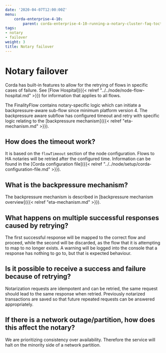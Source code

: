 ```yaml
---
date: '2020-04-07T12:00:00Z'
menu:
    corda-enterprise-4-10:
        parent: corda-enterprise-4-10-running-a-notary-cluster-faq-toctree
tags:
- notary
- failover
weight: 3
title: Notary failover
---
```



# Notary failover

Corda has built-in features to allow for the retrying of flows in specific cases of failure.
See [Flow Hospital]({{< relref "../../node/node-flow-hospital.md" >}}) for information that applies
to all flows.

The FinalityFlow contains notary-specific logic which can initiate a backpressure-aware sub-flow since minimum platform version 4.
The backpressure aware subflow has configured timeout and retry with specific logic relating
to the [backpressure mechanism]({{< relref "eta-mechanism.md" >}}).


## How does the timeout work?

It is based on the `flowTimeout` section of the node configuration. Flows to HA notaries will be retried after the configured
time. Information can be found in the [Corda configuration file]({{< relref "../../node/setup/corda-configuration-file.md" >}}).


## What is the backpressure mechanism?

The backpressure mechanism is described in [backpressure mechanism overview]({{< relref "eta-mechanism.md" >}}).


## What happens on multiple successful responses caused by retrying?

The first successful response will be mapped to the correct flow and proceed, while the second will be discarded, as the flow that it is
attempting to map to no longer exists. A warning will be logged into the console that a response has nothing to go to, but that
is expected behaviour.


## Is it possible to receive a success and failure because of retrying?

Notarization requests are idempotent and can be retried, the same request should lead to the same response when retried.
Previously notarized transactions are saved so that future repeated requests can be answered appropriately.


## If there is a network outage/partition, how does this affect the notary?

We are prioritizing consistency over availability. Therefore the service will halt on the minority side of a network partition.
